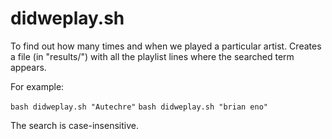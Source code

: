 # didweplay.sh

To find out how many times and when we played a particular artist. Creates a file (in "results/") with all the playlist lines where the searched term appears.

For example:

`bash didweplay.sh "Autechre"`
`bash didweplay.sh "brian eno"`

The search is case-insensitive.